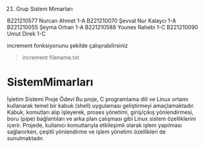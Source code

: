 21. Grup Sistem Mimarları

B221210577 Nurcan Ahmet 1-A
B221210070 Şevval Nur Kalaycı 1-A
B221210055 Şeyma Orhan 1-A
B221210588 Younes Rahebi 1-C
B221210090 Umut Direk 1-C

increment fonksiyonunu şekilde çalışırabilirsiniz
> increment filename.txt

# SistemMimarları
İşletim Sistemi Proje Ödevi
Bu proje, C programlama dili ve Linux ortamı kullanarak temel bir kabuk (shell) uygulaması geliştirmeyi amaçlamaktadır. Kabuk, komutları alıp işleyerek, proses yönetimi, giriş/çıkış yönlendirmesi, boru (pipe) bağlantıları ve arka plan çalışması gibi Linux sistem özelliklerini içerir. Projede, kullanıcı komutlarıyla etkileşimli olarak işlem yapılması sağlanırken, çeşitli yönlendirme ve işlem yönetimi özellikleri de sunulmaktadır.

